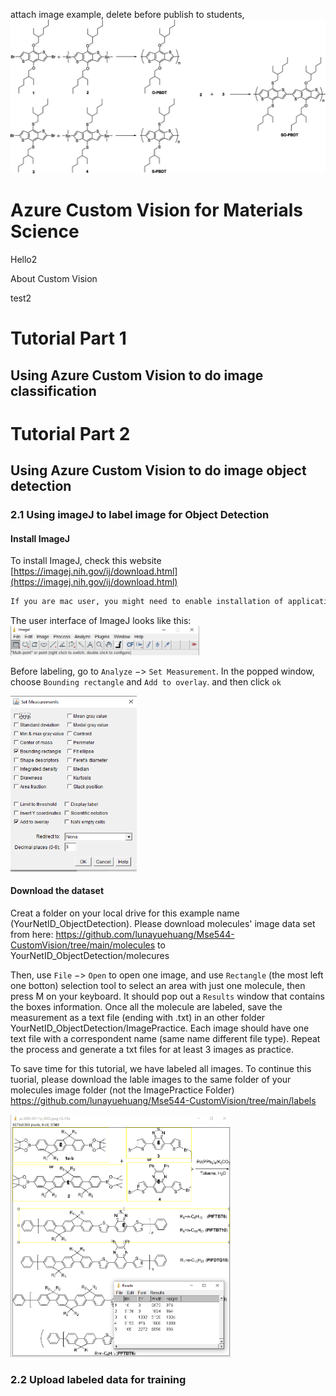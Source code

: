 attach image example, delete before publish to students, ![Tux, the Linux mascot](/Images/part1_1.jpeg)


# Azure Custom Vision for Materials Science

Hello2

About Custom Vision 

test2


# Tutorial Part 1 
## Using Azure Custom Vision to do image classification 


# Tutorial Part 2 
## Using Azure Custom Vision to do image object detection 
### 2.1 Using imageJ to label image for Object Detection 
#### Install ImageJ 

To install ImageJ, check this website [https://imagej.nih.gov/ij/download.html](https://imagej.nih.gov/ij/download.html)
```markdown
If you are mac user, you might need to enable installation of applications from unidentified developers by Mac. To do that, see this website https://support.apple.com/guide/mac-help/open-a-mac-app-from-an-unidentified-developer-mh40616/mac
```
 The user interface of ImageJ looks like this:
<img src="./Images/part2_option2_step2_1.png" style="height: 60%; width: 60%;"/>

Before labeling, go to ```Analyze``` $->$ ```Set Measurement```. In the popped window, choose ```Bounding rectangle``` and ```Add to overlay```. and then click ```ok```

<img src="./Images/part2_option2_step2_2.png" style="height: 40%; width: 40%;"/>

#### Download the dataset

Creat a folder on your local drive for this example name (YourNetID_ObjectDetection). Please download molecules' image data set from here: https://github.com/lunayuehuang/Mse544-CustomVision/tree/main/molecules to YourNetID_ObjectDetection/molecures 

Then, use ```File``` $->$ ```Open``` to open one image, and use ```Rectangle``` (the most left one botton) selection tool to select an area with just one molecule, then press M on your keyboard. It should pop out a ```Results``` window that contains the boxes information. Once all the molecule are labeled, save the measurement as a text file (ending with .txt) in an other folder YourNetID_ObjectDetection/ImagePractice. Each image should have one text file with a correspondent name (same name different file type). Repeat the process and generate a txt files for at least 3 images as practice. 

To save time for this tutorial, we have labeled all images. To continue this tuorial, please download the lable images to the same folder of your molecules image folder (not the ImagePractice Folder)  https://github.com/lunayuehuang/Mse544-CustomVision/tree/main/labels

<img src="./Images/part2_option2_step2_3.png" style="height: 80%; width: 70%;"/>

### 2.2 Upload labeled data for training 
 


 